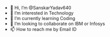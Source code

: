 - 👋 Hi, I’m @SanskarYadav640
- 👀 I’m interested in Technology 
- 🌱 I’m currently learning Coding  
- 💞️ I’m looking to collaborate on IBM or Infosys 
- 📫 How to reach me by Email ID

<!---
SanskarYadav640/SanskarYadav640 is a ✨ special ✨ repository because its `README.md` (this file) appears on your GitHub profile.
You can click the Preview link to take a look at your changes.
--->
